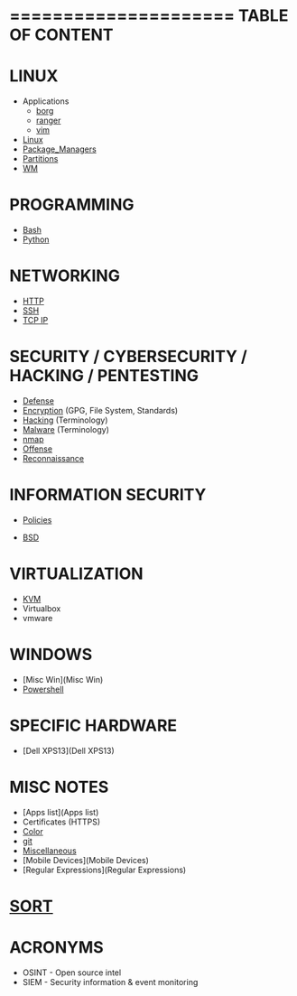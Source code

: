 
=====================
  TABLE OF CONTENT
=====================

# LINUX

* Applications
    * [borg](borg)
    * [ranger](ranger)
    * [vim](vim)
* [Linux](Linux)
* [Package_Managers](Package_Managers)
* [Partitions](Partitions)
* [WM](WM)

# PROGRAMMING

* [Bash](Bash)
* [Python](Python)

# NETWORKING

* [HTTP](HTTP)
* [SSH](SSH)
* [TCP IP](TCP-IP)

# SECURITY / CYBERSECURITY / HACKING / PENTESTING

* [Defense](Defense)
* [Encryption](Encryption) (GPG, File System, Standards)
* [Hacking](Hacking) (Terminology)
* [Malware](Malware) (Terminology)
* [nmap](nmap)
* [Offense](Offense)
* [Reconnaissance](Reconnaissance)

# INFORMATION SECURITY

* [Policies](Policies)

* [BSD](BSD)

# VIRTUALIZATION

* [KVM](KVM)
* Virtualbox
* vmware

# WINDOWS

* [Misc Win](Misc Win)
* [Powershell](Powershell)

# SPECIFIC HARDWARE

* [Dell XPS13](Dell XPS13)

# MISC NOTES

* [Apps list](Apps list)
* Certificates (HTTPS)
* [Color](Color)
* [git](git)
* [Miscellaneous](Miscellaneous)
* [Mobile Devices](Mobile Devices)
* [Regular Expressions](Regular Expressions)

# [SORT](SORT)

# ACRONYMS

* OSINT - Open source intel
* SIEM - Security information & event monitoring
